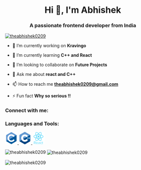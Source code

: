 <h1 align="center">Hi 👋, I'm Abhishek</h1>
<h3 align="center">A passionate frontend developer from India</h3>


<p align="left"> <a href="https://github.com/ryo-ma/github-profile-trophy"><img src="https://github-profile-trophy.vercel.app/?username=theabhishek0209" alt="theabhishek0209" /></a> </p>

- 🔭 I’m currently working on **Kravingo**

- 🌱 I’m currently learning **C++ and React**

- 👯 I’m looking to collaborate on **Future Projects**

- 💬 Ask me about **react and C++**

- 📫 How to reach me **theabhishek0209@gmail.com**

- ⚡ Fun fact **Why so serious !!**

<h3 align="left">Connect with me:</h3>
<p align="left">
</p>

<h3 align="left">Languages and Tools:</h3>
<p align="left"> <a href="https://www.cprogramming.com/" target="_blank" rel="noreferrer"> <img src="https://raw.githubusercontent.com/devicons/devicon/master/icons/c/c-original.svg" alt="c" width="40" height="40"/> </a> <a href="https://www.w3schools.com/cpp/" target="_blank" rel="noreferrer"> <img src="https://raw.githubusercontent.com/devicons/devicon/master/icons/cplusplus/cplusplus-original.svg" alt="cplusplus" width="40" height="40"/> </a> <a href="https://reactjs.org/" target="_blank" rel="noreferrer"> <img src="https://raw.githubusercontent.com/devicons/devicon/master/icons/react/react-original-wordmark.svg" alt="react" width="40" height="40"/> </a> </p>

<p><img align="left" src="https://github-readme-stats.vercel.app/api/top-langs?username=theabhishek0209&show_icons=true&locale=en&layout=compact" alt="theabhishek0209" /></p>

<p>&nbsp;<img align="center" src="https://github-readme-stats.vercel.app/api?username=theabhishek0209&show_icons=true&locale=en" alt="theabhishek0209" /></p>

<p><img align="center" src="https://github-readme-streak-stats.herokuapp.com/?user=theabhishek0209&" alt="theabhishek0209" /></p>
